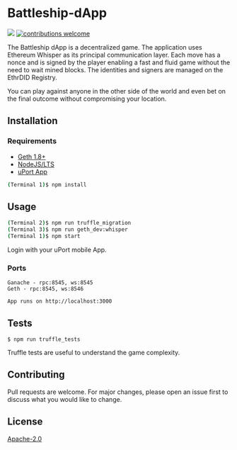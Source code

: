 # Battleship-dApp 
![](https://www.repostatus.org/badges/latest/inactive.svg)
[](https://circleci.com/gh/riusricardo/Battleship-dApp)
[![contributions welcome](https://img.shields.io/badge/contributions-welcome-brightgreen.svg?style=flat)](https://github.com/riusricardo/Battleship-dApp/pulls)



The Battleship dApp is a decentralized game. The application uses Ethereum Whisper as its principal communication layer. Each move has a nonce and is signed by the player enabling a fast and fluid game without the need to wait mined blocks. The identities and signers are managed on the EthrDID Registry.

You can play against anyone in the other side of the world and even bet on the final outcome without compromising your location.

## Installation

### Requirements
* [Geth 1.8+](https://github.com/ethereum/go-ethereum/wiki/Building-Ethereum)
* [NodeJS/LTS](https://nodejs.org/en/download/package-manager/)
* [uPort App](https://www.uport.me/)


```sh
(Terminal 1)$ npm install
```

## Usage

```sh
(Terminal 2)$ npm run truffle_migration
(Terminal 3)$ npm run geth_dev:whisper
(Terminal 1)$ npm start
```
Login with your uPort mobile App.

### Ports
```
Ganache - rpc:8545, ws:8545
Geth - rpc:8545, ws:8546
```
```
App runs on http://localhost:3000
```


## Tests

```
$ npm run truffle_tests
```

Truffle tests are useful to understand the game complexity.

## Contributing
Pull requests are welcome. For major changes, please open an issue first to discuss what you would like to change.

## License
[Apache-2.0](https://choosealicense.com/licenses/apache-2.0/)
